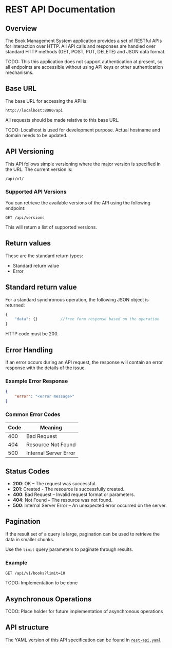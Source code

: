
# REST API Documentation

## Overview

The Book Management System application provides a set of RESTful APIs for interaction over HTTP. All API calls and responses are handled over standard HTTP methods (GET, POST, PUT, DELETE) and JSON data format.

TODO: This this application does not support authentication at present, so all endpoints are accessible without using API keys or other authentication mechanisms.

## Base URL

The base URL for accessing the API is:

```
http://localhost:8080/api
```

All requests should be made relative to this base URL.

TODO: Localhost is used for development purpose. Actual hostname and domain needs to be updated.

## API Versioning

This API follows simple versioning where the major version is specified in the URL. The current version is:

```
/api/v1/
```

### Supported API Versions

You can retrieve the available versions of the API using the following endpoint:

```
GET /api/versions
```

This will return a list of supported versions.

## Return values

These are the standard return types:

* Standard return value
* Error

## Standard return value

For a standard synchronous operation, the following JSON object is returned:

```js
{
    "data": {}          //free form response based on the operation
}
```

HTTP code must be 200.

## Error Handling

If an error occurs during an API request, the response will contain an error response with the details of the issue.

### Example Error Response

```json
{
    "error": "<error message>"
}
```

### Common Error Codes

| Code | Meaning                    |
|------|----------------------------|
| 400  | Bad Request                |
| 404  | Resource Not Found         |
| 500  | Internal Server Error      |

## Status Codes

- **200**: OK – The request was successful.
- **201**: Created - The resource is successfully created.
- **400**: Bad Request – Invalid request format or parameters.
- **404**: Not Found – The resource was not found.
- **500**: Internal Server Error – An unexpected error occurred on the server.

## Pagination

If the result set of a query is large, pagination can be used to retrieve the data in smaller chunks. 

Use the `limit` query parameters to paginate through results.

### Example

```http
GET /api/v1/books?limit=10
```

TODO: Implementation to be done

## Asynchronous Operations

TODO: Place holder for future implementation of asynchronous operations

## API structure 

The YAML version of this API specification can be found in [`rest-api.yaml`](./rest-api.yaml)
